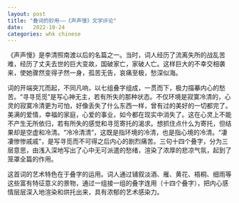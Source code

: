 ```yaml
---
layout: post
title: "叠词的妙用——《声声慢》文学评论"
date:   2022-10-24
categories: whk chinese
---
```


《声声慢》是李清照南渡以后的名篇之一。当时，词人经历了流离失所的战乱苦难，经历了丈夫去世的巨大变故，国破家亡，家破人亡。这样巨大的不幸交相袭来，使她骤然变得孑然一身，孤苦无告，哀痛至极，愁深似海。

词的开端突兀而起，不同凡响，以七组叠字组成，一贯而下，极力描摹内心的愁苦。“寻寻觅觅”是写心神无主，若有所失的那种状态。不仅环境是寂寞冷清的，心灵的寂寞冷清更为可怕，好像丢失了什么东西一样，曾有过的美好的一切都完了。美满的爱情，幸福的家庭，心爱的事业，如今都在现实中消失了。这在心灵上不能不产生无所依归，若有所失的感觉和寻觅寄托的渴求。想抓住点什么为寄托，但结果却是空虚和冷清。“冷冷清清”，这既是指环境的冷清，也是指心境的冷清。“凄凄惨惨戚戚”，是写寻觅而不可得之后内心的剧烈痛苦。三句十四个叠字，分为三层意思，由浅入深地写出了心中无可派遣的愁绪，渲染了浓厚的悲凉气氛，起到了笼罩全篇的作用。

这首词的艺术特色在于叠字的运用。词人通过铺叙淡酒、雁、黄花、梧桐、细雨等这些富有特征意义的景物，通过一组接一组的叠字连用（十四个叠字），把内心感情层层深入地渲染和烘托出来，具有浓郁的艺术感染力。